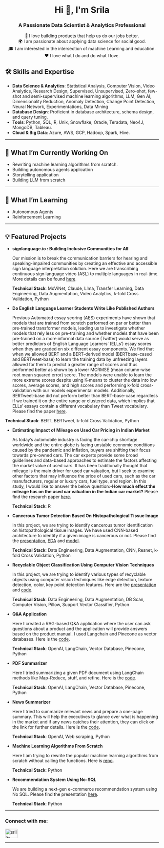 <h1 align="center">Hi 👋, I'm Srila</h1>
<h3 align="center">A Passionate Data Scientist & Analytics Professional</h3>


<p align="center">
  🚀 I love building products that help us do our jobs better.<br>
  🌍 I am passionate about applying data science for social good.<br>
  🎓 I am interested in the intersection of machine Learning and education.<br>
  ❤️ I love what I do and do what I love.
</p>

## 🛠️ Skills and Expertise

- **Data Science & Analytics**: Statistical Analysis, Computer Vision, Video Analytics, Research Design, Supervised, Unsupervised, Zero-shot, few-shot and semi-supervised machine learning algorithms, LLM, Gen AI, Dimensionality Reduction, Anomaly Detection, Change Point Detection, Neural Network, Experimentations, Data Mining
- **Database Design**: Proficient in database architecture, schema design, and query tuning.
- **Tools**: Python, SQL, R, Unix, Snowflake, Oracle, Teradata, Neo4J, MongoDB, Tableau.
- **Cloud & Big Data**: Azure, AWS, GCP, Hadoop, Spark, Hive.

---

## 🧠 What I’m Currently Working On
- Rewriting machine learning algorithms from scratch.
- Building autonomous agents application
- Storytelling application
- Building LLM from scratch

---

## 🌱 What I’m Learning
- Autonomous Agents
- Reinforcement Learning

---

## 💡 Featured Projects

- **signlanguage.io : Building Inclusive Communities for All**

  Our mission is to break the communication barriers for hearing and speaking-impaired communities by creating an effective and accessible sign language interpretation solution. Here we are transcribing continuous sign language video (ASL) to multiple languages in real-time. More details can be found [here](https://www.ischool.berkeley.edu/projects/2023/signlanguageio).

  **Technical Stack**: MoViNet, Claude, Llma, Transfer Learning, Data Engineering, Data Augmentation, Video Analytics, k-fold Cross Validation, Python
  

- **Do English Language Learner Students Write Like Published Authors**

  Previous Automated essay scoring (AES) experiments have shown that models that are trained from scratch performed on par or better than pre-trained transformer models, leading us to investigate whether models that rely less on pre-training and whether models that have been pre-trained on a more informal data source (Twitter) would serve as better predictors of English Language Learners’ (ELLs’) essay scores when they are graded on six different essay components. We find that when we allowed BERT and a BERT-derived model (BERTbase-cased and BERTweet-base) to learn the training data by unfreezing layers allowed for them to predict a greater range of scores and thus performed better as shown by a lower MCRMSE (mean column-wise root mean squared error) score. The models were unable to learn the more extreme scores despite using K-means to cluster the data into low scores, average scores, and high scores and performing k-fold cross-validation with our models experimental models. Additionally, BERTweet-base did not perform better than BERT-base-case regardless if we trained it on the entire range or clustered data, which implies that ELLs’ essays contain a different vocabulary than Tweet vocabulary.
Please find the paper [here](https://github.com/srilamaiti/srilamaiti.github.io/blob/main/assets/Do%20English%20Language%20Learner%20Students%20Write%20Like%20Published%20Authors.pdf).

**Technical Stack**: BERT, BERTweet, k-fold Cross Validation, Python

- **Estimating Impact of Mileage on Used Car Pricing in Indian Market**

  As today’s automobile industry is facing the car-chip shortage worldwide and the entire globe is facing unstable economic conditions caused by the pandemic and inflation, buyers are shifting their focus towards pre-owned cars. The car experts provide some broad guidelines and data-based approaches to estimate the factors affecting the market value of used cars. It has been traditionally thought that mileage is the main driver for used car valuation, but I seek to examine other factors that may influence the price of used cars, such as the car manufacturers, regular or luxury cars, fuel type, and region. In this study, I would like to answer the below question:-**How much effect the mileage has on the used car valuation in the Indian car market?** Please find the research paper [here](https://github.com/srilamaiti/srilamaiti.github.io/blob/main/assets/Estimating%20Impact%20of%20Mileage%20on%20Used%20Car%20Pricing%20in%20Indian%20Market.pdf).

  **Technical Stack**: R

- **Cancerous Tumor Detection Based On Histopathological Tissue Image**

  In this project, we are trying to identify cancerous tumor identification on histopathological tissue images. We have used CNN-based architecture to identify if a given image is cancerous or not. Please find the [presentation](https://github.com/srilamaiti/srilamaiti.github.io/blob/main/assets/Cancerous%20Tumor%20Detection%20Based%20On%20Histopathological%20Tissue%20Image.pdf), [EDA](https://github.com/srilamaiti/srilamaiti.github.io/blob/main/cancerous_tumor_detection_based_on_histopathological_tissue_image/w207_cancer_detection_eda.ipynb) and [model](https://github.com/srilamaiti/srilamaiti.github.io/blob/main/cancerous_tumor_detection_based_on_histopathological_tissue_image/Final_ResNet_Model.ipynb).

  **Technical Stack**: Data Engineering, Data Augmentation, CNN, Resnet, k-fold Cross Validation, Python

- **Recyclable Object Classification Using Computer Vision Techniques**

  In this project, we are trying to identify various types of recyclable objects using computer vision techniques like edge detection, texture detection, color, key point detection features. Here are the [presentation](https://github.com/srilamaiti/srilamaiti.github.io/blob/main/recyclable_object_classification_computer_vision/recyclable_object_classification_computer_vision_presentattion.pdf) and [code](https://github.com/srilamaiti/srilamaiti.github.io/blob/main/recyclable_object_classification_computer_vision/recyclable_object_classification_computer_vision.pdf).

  **Technical Stack**: Data Engineering, Data Augmentation, DB Scan, Computer Vision, Pillow, Support Vector Classifier, Python
  
- **Q&A Application**

  Here I created a RAG-based Q&A application where the user can ask questions about a product and the application will provide answers based on the product manual. I used Langchain and Pinecone as vector databases. Here is the [code](https://github.com/srilamaiti/srilamaiti.github.io/blob/main/rag_q_%26_a/RAG_Q_%26_A.ipynb).

  **Technical Stack**: OpenAI, LangChain, Vector Database, Pinecone, Python
  
- **PDF Summarizer**

  Here I tried summarizing a given PDF document using LangChain methods like Map-Reduce, stuff, and refine. Here is the [code](https://github.com/srilamaiti/srilamaiti.github.io/blob/main/pdf_summarizer/llm_langchain_read_from_pdf_and_summarize.ipynb).

  **Technical Stack**: OpenAI, LangChain, Vector Database, Pinecone, Python

- **News Summarizer**

  Here I tried to summarize relevant news and prepare a one-page summary. This will help the executives to glance over what is happening in the market and if any news catches their attention, they can click on the link for further details. Here is the [code](https://github.com/srilamaiti/srilamaiti.github.io/blob/main/news_summarizer/news_summarizer.ipynb).

  **Technical Stack**: OpenAI, Web scraping, Python

- **Machine Learning Algorithms From Scratch**

  Here I am trying to rewrite the popular machine learning algorithms from scratch without calling the functions. Here is [repo](https://github.com/srilamaiti/srilamaiti.github.io/tree/main/ml_algo_from_scratch).

  **Technical Stack**: Python
  
- **Recommendation System Using No-SQL**

  We are building a next-gen e-commerce recommendation system using No SQL. Please find the presentation [here](https://github.com/srilamaiti/srilamaiti.github.io/blob/main/assets/Next%20Gen%20e-Commerce%20with%20No-SQL.pdf).

  **Technical Stack**: Python

---

<h3 align="left">Connect with me:</h3>
<p align="left">
<a href="https://linkedin.com/in/srila-maiti/" target="blank"><img align="center" src="https://raw.githubusercontent.com/rahuldkjain/github-profile-readme-generator/master/src/images/icons/Social/linked-in-alt.svg" alt="srila-maiti/" height="30" width="40" /></a>
</p>

---

